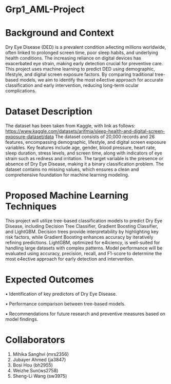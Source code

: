 # Grp1_AML-Project

# Background and Context
Dry Eye Disease (DED) is a prevalent condition a4ecting millions worldwide, often linked to prolonged screen time, poor sleep habits, and underlying health conditions. The increasing reliance on digital devices has exacerbated eye strain, making early detection crucial for preventive care. This project uses machine learning to predict DED using demographic, lifestyle, and digital screen exposure factors. By comparing traditional tree-based models, we aim to identify the most e4ective approach for accurate classification and early intervention, reducing long-term ocular complications.

# Dataset Description
The dataset has been taken from Kaggle, with link as follows:
https://www.kaggle.com/datasets/arifmia/sleep-health-and-digital-screen-exposure-dataset/data
The dataset consists of 20,000 records and 26 features, encompassing demographic, lifestyle, and digital screen exposure variables. Key features include age, gender, blood pressure, heart rate, sleep duration, stress levels, and screen time, along with indicators of eye strain such as redness and irritation. The target variable is the presence or absence of Dry Eye Disease, making it a binary classification problem. The dataset contains no missing values, which ensures a clean and comprehensive foundation for machine learning modeling.

# Proposed Machine Learning Techniques
This project will utilize tree-based classification models to predict Dry Eye Disease, including Decision Tree Classifier, Gradient Boosting Classifier, and LightGBM. Decision trees provide interpretability by highlighting key risk factors, while Gradient Boosting enhances accuracy by iteratively refining predictions. LightGBM, optimized for e4iciency, is well-suited for handling large datasets with complex patterns. Model performance will be evaluated using accuracy, precision, recall, and F1-score to determine the most e4ective approach for early detection and intervention.

# Expected Outcomes
• Identification of key predictors of Dry Eye Disease.

• Performance comparison between tree-based models.

• Recommendations for future research and preventive measures based on model findings.

# Collaborators
1) Mihika Sanghvi (mrs2356)
2) Jubayer Ahmed (ja3847)
3) Bosi Hou (bh2955)
4) Weizhe Sun(ws2758)
5) Sheng-Li Wang (sw3975)
